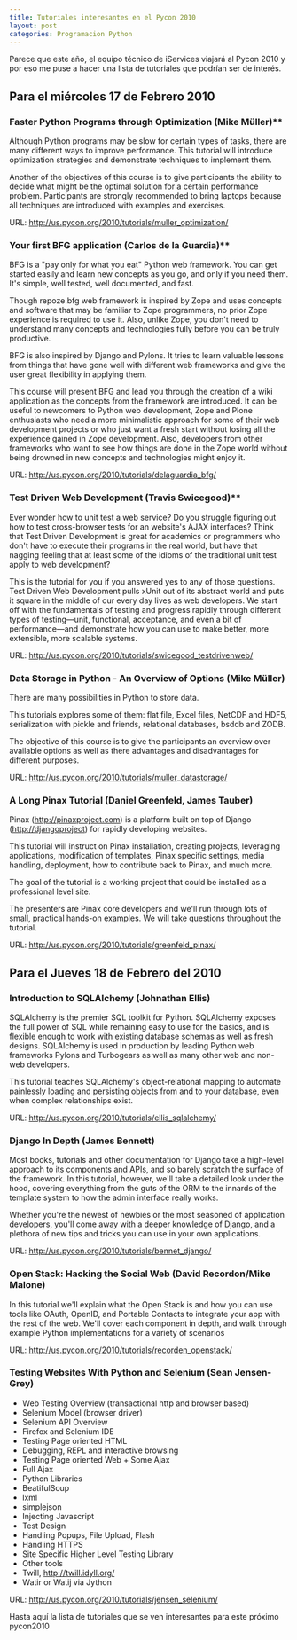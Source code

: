 ```yaml
---
title: Tutoriales interesantes en el Pycon 2010
layout: post
categories: Programacion Python
---
```


Parece que este año, el equipo técnico de iServices viajará al Pycon 2010 y
por eso me puse a hacer una lista de tutoriales que podrían ser de interés.

## Para el miércoles 17 de Febrero 2010

### Faster Python Programs through Optimization (Mike Müller)**

Although Python programs may be slow for certain types of tasks, there are
many different ways to improve performance. This tutorial will introduce
optimization strategies and demonstrate techniques to implement them.

Another of the objectives of this course is to give participants the ability
to decide what might be the optimal solution for a certain performance
problem. Participants are strongly recommended to bring laptops because all
techniques are introduced with examples and exercises.

URL: <http://us.pycon.org/2010/tutorials/muller_optimization/>


### Your first BFG application (Carlos de la Guardia)**

BFG is a "pay only for what you eat" Python web framework. You can get started
easily and learn new concepts as you go, and only if you need them. It's
simple, well tested, well documented, and fast.

Though repoze.bfg web framework is inspired by Zope and uses concepts and
software that may be familiar to Zope programmers, no prior Zope experience is
required to use it. Also, unlike Zope, you don't need to understand many
concepts and technologies fully before you can be truly productive.

BFG is also inspired by Django and Pylons. It tries to learn valuable lessons
from things that have gone well with different web frameworks and give the
user great flexibility in applying them.

This course will present BFG and lead you through the creation of a wiki
application as the concepts from the framework are introduced. It can be
useful to newcomers to Python web development, Zope and Plone enthusiasts who
need a more minimalistic approach for some of their web development projects
or who just want a fresh start without losing all the experience gained in
Zope development. Also, developers from other frameworks who want to see how
things are done in the Zope world without being drowned in new concepts and
technologies might enjoy it.

URL: <http://us.pycon.org/2010/tutorials/delaguardia_bfg/>

### Test Driven Web Development (Travis Swicegood)**

Ever wonder how to unit test a web service? Do you struggle figuring out how
to test cross-browser tests for an website's AJAX interfaces? Think that Test
Driven Development is great for academics or programmers who don't have to
execute their programs in the real world, but have that nagging feeling that
at least some of the idioms of the traditional unit test apply to web
development?

This is the tutorial for you if you answered yes to any of those questions.
Test Driven Web Development pulls xUnit out of its abstract world and puts it
square in the middle of our every day lives as web developers. We start off
with the fundamentals of testing and progress rapidly through different types
of testing—unit, functional, acceptance, and even a bit of performance—and
demonstrate how you can use to make better, more extensible, more scalable
systems.

URL: <http://us.pycon.org/2010/tutorials/swicegood_testdrivenweb/>

### Data Storage in Python - An Overview of Options (Mike Müller)

There are many possibilities in Python to store data.

This tutorials explores some of them: flat file, Excel files, NetCDF and HDF5,
serialization with pickle and friends, relational databases, bsddb and ZODB.

The objective of this course is to give the participants an overview over
available options as well as there advantages and disadvantages for different
purposes.

URL: <http://us.pycon.org/2010/tutorials/muller_datastorage/>


### A Long Pinax Tutorial (Daniel Greenfeld, James Tauber)

Pinax (<http://pinaxproject.com>) is a platform built on top of Django
(<http://djangoproject>) for rapidly developing websites.

This tutorial will instruct on Pinax installation, creating projects,
leveraging applications, modification of templates, Pinax specific settings,
media handling, deployment, how to contribute back to Pinax, and much more.

The goal of the tutorial is a working project that could be installed as a
professional level site.

The presenters are Pinax core developers and we'll run through lots of small,
practical hands-on examples. We will take questions throughout the tutorial.

URL: <http://us.pycon.org/2010/tutorials/greenfeld_pinax/>

## Para el Jueves 18 de Febrero del 2010

### Introduction to SQLAlchemy (Johnathan Ellis)

SQLAlchemy is the premier SQL toolkit for Python. SQLAlchemy exposes the full
power of SQL while remaining easy to use for the basics, and is flexible
enough to work with existing database schemas as well as fresh designs.
SQLAlchemy is used in production by leading Python web frameworks Pylons and
Turbogears as well as many other web and non-web developers.

This tutorial teaches SQLAlchemy's object-relational mapping to automate
painlessly loading and persisting objects from and to your database, even when
complex relationships exist.

URL: <http://us.pycon.org/2010/tutorials/ellis_sqlalchemy/>

### Django In Depth (James Bennett)

Most books, tutorials and other documentation for Django take a high-level
approach to its components and APIs, and so barely scratch the surface of the
framework. In this tutorial, however, we'll take a detailed look under the
hood, covering everything from the guts of the ORM to the innards of the
template system to how the admin interface really works.

Whether you're the newest of newbies or the most seasoned of application
developers, you'll come away with a deeper knowledge of Django, and a plethora
of new tips and tricks you can use in your own applications.

URL: <http://us.pycon.org/2010/tutorials/bennet_django/>

### Open Stack: Hacking the Social Web (David Recordon/Mike Malone)

In this tutorial we'll explain what the Open Stack is and how you can use
tools like OAuth, OpenID, and Portable Contacts to integrate your app with the
rest of the web. We'll cover each component in depth, and walk through example
Python implementations for a variety of scenarios

URL: <http://us.pycon.org/2010/tutorials/recorden_openstack/>

### Testing Websites With Python and Selenium (Sean Jensen-Grey)

* Web Testing Overview (transactional http and browser based)
* Selenium Model (browser driver)
* Selenium API Overview
* Firefox and Selenium IDE
* Testing Page oriented HTML
* Debugging, REPL and interactive browsing
* Testing Page oriented Web + Some Ajax
* Full Ajax
* Python Libraries
* BeatifulSoup
* lxml
* simplejson
* Injecting Javascript
* Test Design
* Handling Popups, File Upload, Flash
* Handling HTTPS
* Site Specific Higher Level Testing Library
* Other tools
* Twill, http://twill.idyll.org/
* Watir or Watij via Jython

URL: <http://us.pycon.org/2010/tutorials/jensen_selenium/>

Hasta aquí la lista de tutoriales que se ven interesantes para este próximo pycon2010


